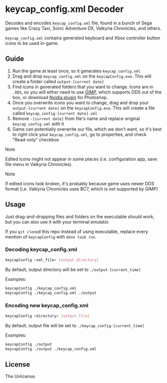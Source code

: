 # keycap_config.xml Decoder

Decodes and encodes `keycap_config.xml` file, found in a bunch of Sega games like Crazy Taxi, Sonic Adventure DX, Valkyria Chronicles, and others.

`keycap_config.xml` contains generated keyboard and Xbox controller button icons to be used in-game.

## Guide

1. Run the game at least once, so it generates `keycap_config.xml`
2. Drag and drop `keycap_config.xml` on the `keycapConfig.exe`. This will create a folder called `output-[current date]`
3. Find icons in generated folders that you want to change. Icons are in `.DDS`, so you will either need to use [GIMP](https://www.gimp.org/), which supports DDS out of the box, or download [Nvidia plugin](https://developer.nvidia.com/nvidia-texture-tools-exporter) for Photoshop.
4. Once you overwrite icons you want to change, drag and drop your `output-[current date]` on the `keycapConfig.exe`. This will create a file called `keycap_config-[current date].xml`
5. Remove `-[current date]` from file's name and replace original `keycap_config.xml` with it
6. Game can potentially overwrite our file, which we don't want, so it's best to right click your `keycap_config.xml`, go to properties, and check "Read-only" checkbox

>[!NOTE]
>Edited icons might not appear in some places (i.e. configuration app, save file menu in Valkyria Chronicles).

>[!NOTE]
>If edited icons look broken, it's probably because game uses newer DDS format (i.e. Valkyria Chronicles uses BC7, which is not supported by GIMP)

## Usage

Just drag-and-dropping files and folders on the executable should work, but you can also use it with your terminal emulator.

If you `git clone`d this repo instead of using executable, replace every mention of `keycapConfig` with `deno task run`.

### Decoding keycap_config.xml

```sh
keycapConfig <xml_file> [output_directory]
```

By default, output directory will be set to `./output-[current_time]`

Examples:
```sh
keycapConfig ./keycap_config.xml
keycapConfig ./keycap_config.xml ./output
```

### Encoding new keycap_config.xml

```sh
keycapConfig <directory> [output_file]
```

By default, output file will be set to `./keycap_config-[current_time]`

Examples:
```sh
keycapConfig ./output
keycapConfig ./output ./keycap_config.xml
```

## License

The Unlicense.
